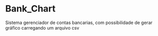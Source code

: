 # Bank_Chart
Sistema gerenciador de contas bancarias, com possibilidade de gerar gráfico carregando um arquivo csv

